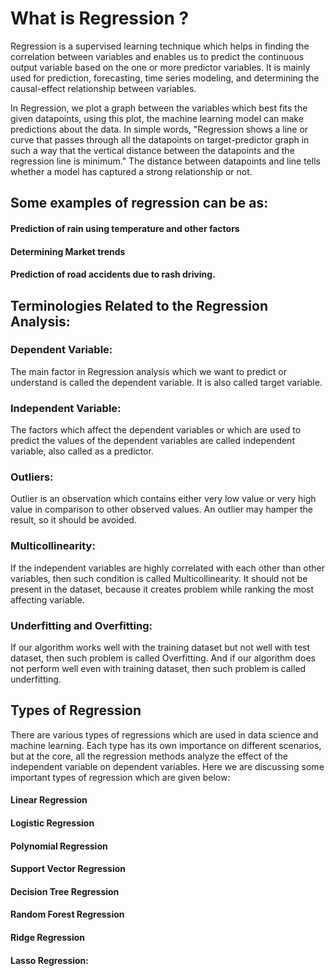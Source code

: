 # What is Regression ?

Regression is a supervised learning technique which helps in finding the correlation between variables and enables us to predict the continuous output variable based on the one or more predictor variables. It is mainly used for prediction, forecasting, time series modeling, and determining the causal-effect relationship between variables.

In Regression, we plot a graph between the variables which best fits the given datapoints, using this plot, the machine learning model can make predictions about the data. In simple words, "Regression shows a line or curve that passes through all the datapoints on target-predictor graph in such a way that the vertical distance between the datapoints and the regression line is minimum." The distance between datapoints and line tells whether a model has captured a strong relationship or not.

## Some examples of regression can be as:

#### Prediction of rain using temperature and other factors
#### Determining Market trends
#### Prediction of road accidents due to rash driving.

## Terminologies Related to the Regression Analysis:

### Dependent Variable: 
The main factor in Regression analysis which we want to predict or understand is called the dependent variable. It is also called target variable.

### Independent Variable: 
The factors which affect the dependent variables or which are used to predict the values of the dependent variables are called independent variable, also called as a predictor.

### Outliers: 
Outlier is an observation which contains either very low value or very high value in comparison to other observed values. An outlier may hamper the result, so it should be avoided.

### Multicollinearity: 
If the independent variables are highly correlated with each other than other variables, then such condition is called Multicollinearity. It should not be present in the dataset, because it creates problem while ranking the most affecting variable.

### Underfitting and Overfitting: 
If our algorithm works well with the training dataset but not well with test dataset, then such problem is called Overfitting. And if our algorithm does not perform well even with training dataset, then such problem is called underfitting.

## Types of Regression
There are various types of regressions which are used in data science and machine learning. Each type has its own importance on different scenarios, but at the core, all the regression methods analyze the effect of the independent variable on dependent variables. Here we are discussing some important types of regression which are given below:

#### Linear Regression
#### Logistic Regression
#### Polynomial Regression
#### Support Vector Regression
#### Decision Tree Regression
#### Random Forest Regression
#### Ridge Regression
#### Lasso Regression:
